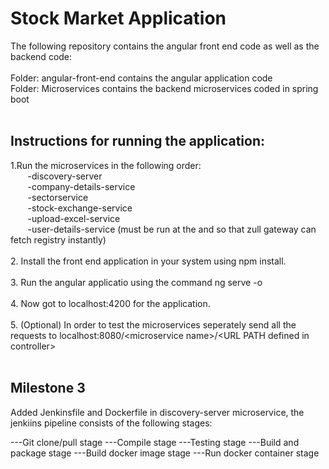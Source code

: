 # Stock Market Application

The following repository contains the angular front end code as well as the backend code:<br />
<br />
Folder: angular-front-end contains the angular application code<br />
Folder: Microservices contains the backend microservices coded in spring boot<br />
<br />
## Instructions for running the application:<br />
1.Run the microservices in the following order:<br />
&nbsp;&nbsp;&nbsp;&nbsp;&nbsp;&nbsp;              -discovery-server<br />
&nbsp;&nbsp;&nbsp;&nbsp;&nbsp;&nbsp;              -company-details-service<br />
&nbsp;&nbsp;&nbsp;&nbsp;&nbsp;&nbsp;              -sectorservice<br />
&nbsp;&nbsp;&nbsp;&nbsp;&nbsp;&nbsp;              -stock-exchange-service<br />
&nbsp;&nbsp;&nbsp;&nbsp;&nbsp;&nbsp;              -upload-excel-service<br />
&nbsp;&nbsp;&nbsp;&nbsp;&nbsp;&nbsp;              -user-details-service (must be run at the and so that zull gateway can fetch registry instantly)<br /><br />
2. Install the front end application in your system using npm install.<br /><br />
3. Run the angular applicatio using the command ng serve -o<br /><br />
4. Now got to localhost:4200 for the application.<br />
<br />
5. (Optional) In order to test the microservices seperately send all the requests to localhost:8080/\<microservice name\>/\<URL PATH defined in controller\><br />
<br/>
## Milestone 3
Added Jenkinsfile and Dockerfile in discovery-server microservice, the jenkiins pipeline consists of the following stages:

---Git clone/pull stage
---Compile stage
---Testing stage
---Build and package stage
---Build docker image stage
---Run docker container stage


